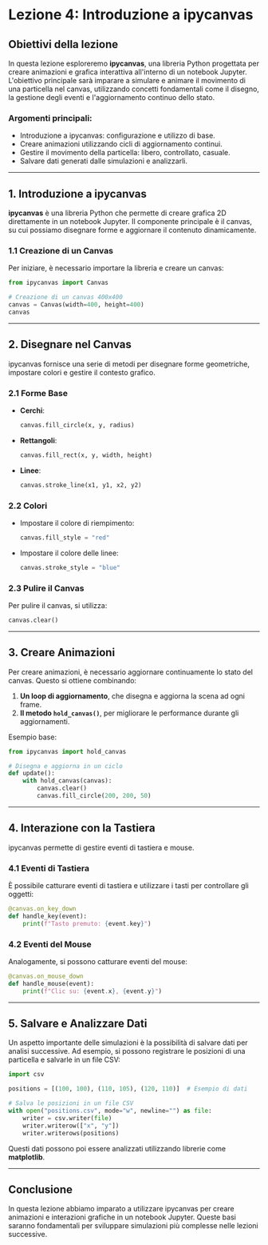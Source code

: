 # Lezione 4: Introduzione a ipycanvas  

## Obiettivi della lezione  

In questa lezione esploreremo **ipycanvas**, una libreria Python progettata per creare animazioni e grafica interattiva all'interno di un notebook Jupyter. L'obiettivo principale sarà imparare a simulare e animare il movimento di una particella nel canvas, utilizzando concetti fondamentali come il disegno, la gestione degli eventi e l'aggiornamento continuo dello stato.  

### Argomenti principali:  
- Introduzione a ipycanvas: configurazione e utilizzo di base.  
- Creare animazioni utilizzando cicli di aggiornamento continui.  
- Gestire il movimento della particella: libero, controllato, casuale.  
- Salvare dati generati dalle simulazioni e analizzarli.  

---

## 1. Introduzione a ipycanvas  

**ipycanvas** è una libreria Python che permette di creare grafica 2D direttamente in un notebook Jupyter. Il componente principale è il canvas, su cui possiamo disegnare forme e aggiornare il contenuto dinamicamente.  

### 1.1 Creazione di un Canvas  

Per iniziare, è necessario importare la libreria e creare un canvas:  

```python
from ipycanvas import Canvas

# Creazione di un canvas 400x400
canvas = Canvas(width=400, height=400)
canvas
```  

---

## 2. Disegnare nel Canvas  

ipycanvas fornisce una serie di metodi per disegnare forme geometriche, impostare colori e gestire il contesto grafico.  

### 2.1 Forme Base  

- **Cerchi**:  
  ```python
  canvas.fill_circle(x, y, radius)
  ```  

- **Rettangoli**:  
  ```python
  canvas.fill_rect(x, y, width, height)
  ```  

- **Linee**:  
  ```python
  canvas.stroke_line(x1, y1, x2, y2)
  ```  

### 2.2 Colori  

- Impostare il colore di riempimento:  
  ```python
  canvas.fill_style = "red"
  ```  

- Impostare il colore delle linee:  
  ```python
  canvas.stroke_style = "blue"
  ```  

### 2.3 Pulire il Canvas  

Per pulire il canvas, si utilizza:  
```python
canvas.clear()
```  

---

## 3. Creare Animazioni  

Per creare animazioni, è necessario aggiornare continuamente lo stato del canvas. Questo si ottiene combinando:  
1. **Un loop di aggiornamento**, che disegna e aggiorna la scena ad ogni frame.  
2. **Il metodo `hold_canvas()`**, per migliorare le performance durante gli aggiornamenti.  

Esempio base:  
```python
from ipycanvas import hold_canvas

# Disegna e aggiorna in un ciclo
def update():
    with hold_canvas(canvas):
        canvas.clear()
        canvas.fill_circle(200, 200, 50)
```  

---

## 4. Interazione con la Tastiera  

ipycanvas permette di gestire eventi di tastiera e mouse.  

### 4.1 Eventi di Tastiera  

È possibile catturare eventi di tastiera e utilizzare i tasti per controllare gli oggetti:  
```python
@canvas.on_key_down
def handle_key(event):
    print(f"Tasto premuto: {event.key}")
```  

### 4.2 Eventi del Mouse  

Analogamente, si possono catturare eventi del mouse:  
```python
@canvas.on_mouse_down
def handle_mouse(event):
    print(f"Clic su: {event.x}, {event.y}")
```  

---

## 5. Salvare e Analizzare Dati  

Un aspetto importante delle simulazioni è la possibilità di salvare dati per analisi successive. Ad esempio, si possono registrare le posizioni di una particella e salvarle in un file CSV:  

```python
import csv

positions = [(100, 100), (110, 105), (120, 110)]  # Esempio di dati

# Salva le posizioni in un file CSV
with open("positions.csv", mode="w", newline="") as file:
    writer = csv.writer(file)
    writer.writerow(["x", "y"])
    writer.writerows(positions)
```  

Questi dati possono poi essere analizzati utilizzando librerie come **matplotlib**.  

---

## Conclusione  

In questa lezione abbiamo imparato a utilizzare ipycanvas per creare animazioni e interazioni grafiche in un notebook Jupyter. Queste basi saranno fondamentali per sviluppare simulazioni più complesse nelle lezioni successive.

